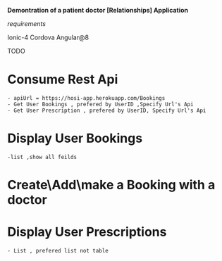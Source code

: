 **Demontration of a patient doctor [Relationships] Application**

*requirements*

Ionic-4 Cordova Angular@8

TODO

# Consume Rest Api
    - apiUrl = https://hosi-app.herokuapp.com/Bookings
    - Get User Bookings , prefered by UserID ,Specify Url's Api
    - Get User Prescription , prefered by UserID, Specify Url's Api

# Display User Bookings
    -list ,show all feilds

# Create\Add\make a Booking with a doctor

# Display User Prescriptions
    - List , prefered list not table

